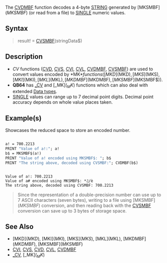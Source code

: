 The [CVDMBF](CVDMBF) function decodes a 4-byte [STRING](STRING) generated by [MKSMBF$](MKSMBF$) (or read from a file) to [SINGLE](SINGLE) numeric values.

## Syntax

> result! = [CVSMBF](CVSMBF)(stringData$)

## Description

* *CV* functions ([CVD](CVD), [CVS](CVS), [CVI](CVI), [CVL](CVL), [CVDMBF](CVDMBF), [CVSMBF](CVSMBF)) are used to convert values encoded by *MK$* functions ([MKD$](MKD$), [MKS$](MKS$), [MKI$](MKI$), [MKL$](MKL$), [MKDMBF$](MKDMBF$), [MKSMBF$](MKSMBF$)).
* **QB64** has [_CV](_CV) and [_MK$](_MK$) functions which can also deal with extended [Data types](Data-types).
* [SINGLE](SINGLE) values can range up to 7 decimal point digits. Decimal point accuracy depends on whole value places taken.

## Example(s)

Showcases the reduced space to store an encoded number.

```vb

a! = 700.2213
PRINT "Value of a!:"; a!
b$ = MKSMBF$(a!)
PRINT "Value of a! encoded using MKSMBF$: "; b$
PRINT "The string above, decoded using CVSMBF:"; CVDMBF(b$)

```

```text

Value of a!: 700.2213
Value of a# encoded using MKSMBF$: *♫/è
The string above, decoded using CVSMBF: 700.2213

```

> Since the representation of a double-precision number can use up to 7 ASCII characters (seven bytes), writing to a file using [MKSMBF$](MKSMBF$) conversion, and then reading back with the [CVSMBF](CVSMBF) conversion can save up to 3 bytes of storage space.

## See Also

* [MKD$](MKD$), [MKI$](MKI$), [MKS$](MKS$), [MKL$](MKL$), [MKDMBF$](MKDMBF$), [MKSMBF$](MKSMBF$)
* [CVI](CVI), [CVS](CVS), [CVD](CVD), [CVL](CVL), [CVDMBF](CVDMBF)
* [_CV](_CV), [_MK$](_MK$)
